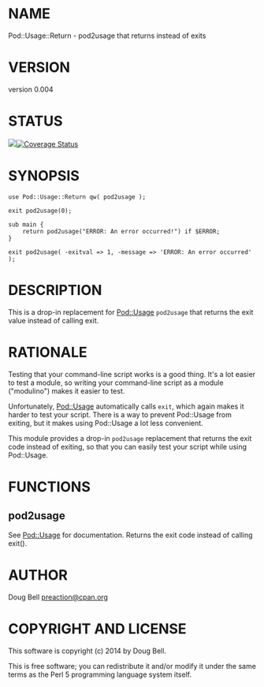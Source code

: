 # NAME

Pod::Usage::Return - pod2usage that returns instead of exits

# VERSION

version 0.004

# STATUS

<a href="https://travis-ci.org/preaction/Pod-Usage-Return"><img src="https://travis-ci.org/preaction/Pod-Usage-Return.svg?branch=master"></a><a href="https://coveralls.io/r/preaction/Pod-Usage-Return"><img src="https://coveralls.io/repos/preaction/Pod-Usage-Return/badge.png" alt="Coverage Status" /></a>

# SYNOPSIS

    use Pod::Usage::Return qw( pod2usage );

    exit pod2usage(0);

    sub main {
        return pod2usage("ERROR: An error occurred!") if $ERROR;
    }

    exit pod2usage( -exitval => 1, -message => 'ERROR: An error occurred' );

# DESCRIPTION

This is a drop-in replacement for [Pod::Usage](https://metacpan.org/pod/Pod::Usage) `pod2usage` that returns the
exit value instead of calling exit.

# RATIONALE

Testing that your command-line script works is a good thing. It's a lot easier
to test a module, so writing your command-line script as a module ("modulino")
makes it easier to test.

Unfortunately, [Pod::Usage](https://metacpan.org/pod/Pod::Usage) automatically calls `exit`, which again makes it
harder to test your script. There is a way to prevent Pod::Usage from exiting,
but it makes using Pod::Usage a lot less convenient.

This module provides a drop-in `pod2usage` replacement that returns the exit
code instead of exiting, so that you can easily test your script while using
Pod::Usage.

# FUNCTIONS

## pod2usage

See [Pod::Usage](https://metacpan.org/pod/Pod::Usage) for documentation. Returns the exit code instead of calling
exit().

# AUTHOR

Doug Bell <preaction@cpan.org>

# COPYRIGHT AND LICENSE

This software is copyright (c) 2014 by Doug Bell.

This is free software; you can redistribute it and/or modify it under
the same terms as the Perl 5 programming language system itself.
